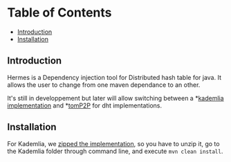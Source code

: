 # Table of Contents

* [Introduction](https://github.com/henribouvet/Hermes#Introduction)
* [Installation](https://github.com/henribouvet/Hermes#Installation)

## Introduction
Hermes is a Dependency injection tool for Distributed hash table for java. It allows the user to change from one maven dependance to an other. 

It's still in developpement but later will allow switching between a *[kademlia implementation](https://github.com/JoshuaKissoon/Kademlia) and *[tomP2P](https://github.com/tomp2p/TomP2P) for dht implementations. 

## Installation

For Kademlia, we [zipped the implementation](https://uncloud.univ-nantes.fr/index.php/s/Ac3M6SKR6MCrqnq), so you have to unzip it, go to the Kademlia folder through command line, and execute `mvn clean install`.
